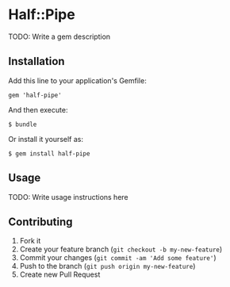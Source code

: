# Half::Pipe

TODO: Write a gem description

## Installation

Add this line to your application's Gemfile:

    gem 'half-pipe'

And then execute:

    $ bundle

Or install it yourself as:

    $ gem install half-pipe

## Usage

TODO: Write usage instructions here

## Contributing

1. Fork it
2. Create your feature branch (`git checkout -b my-new-feature`)
3. Commit your changes (`git commit -am 'Add some feature'`)
4. Push to the branch (`git push origin my-new-feature`)
5. Create new Pull Request
